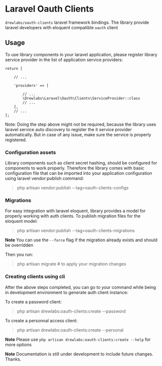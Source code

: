 # Laravel Oauth Clients

`drewlabs/oauth-clients` laravel framework bindings. The library provide laravel developers with eloquent compatible `oauth` client

## Usage

To use library components in your laravel application, please register library service provider in the list of application
service providers:

```config/app.php
return [

    // ...

    'providers' => [

        // ...
        \Drewlabs\Laravel\Oauth\Clients\ServiceProvider::class
        // ...
    ],
    // ...
];
```

Note: Doing the step above might not be required, because the library uses laravel service auto discovery to register the it service provider automatically. But in case of any issue, make sure the service is properly registered.

### Configuration assets

Library components such as client secret hashing, should be configured for components to work properly. Therefore the library comes with basic configuration file that can be imported into your
application configuration using laravel vendor:publish command:

> php artisan vendor:publish --tag=oauth-clients-configs

### Migrations

For easy integration with laravel eloquent, library provides a model for properly working with auth clients. To publish migration files for the eloquent model:

> php artisan vendor:publish --tag=oauth-clients-migrations

**Note** You can use the `--force` flag if the migration already exists and should be overridden

Then you run:

> php artisan migrate # to apply your migration changes

### Creating clients using cli

After the above steps completed, you can go to your command while being in development environment to generate auth client instance:

To create a password client:
> php artisan drewlabs:oauth-clients:create --password

To create a personnal access client:

> php artisan drewlabs:oauth-clients:create <NAME> --personal

**Note** Please use `php artisan drewlabs:oauth-clients:create --help` for more options


**Note** Documentation is still under development to include future changes. Thanks.

